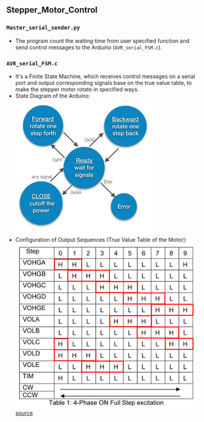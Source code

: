 ## Stepper_Motor_Control
### `Master_serial_sender.py`
- The program count the waiting time from user specified function and send control messages to the Arduino (`AVR_serial_FSM.c`).
### `AVR_serial_FSM.c`
- It's a Finite State Machine, which receives control messages on a serial port and output corresponding signals base on the true value table, to make the stepper motor rotate in specified ways.
- State Diagram of the Arduino: ![](./FSM_diagram.png)
- Configuration of Output Sequences (True Value Table of the Motor): ![](./step-true-value.png)[source](http://www.orientalmotor.com/stepper-motors/technology/stepper-motor-pentagon-bipolar-driver.html)
